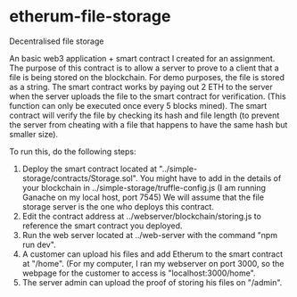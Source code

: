 # etherum-file-storage
Decentralised file storage

An basic web3 application + smart contract I created for an assignment. The purpose of this contract is to allow a server to prove to a client that a file is being stored on the blockchain.
For demo purposes, the file is stored as a string. The smart contract works by paying out 2 ETH to the server when the server uploads the file to the smart contract for verification. (This function can only be executed once every 5 blocks mined). The smart contract will verify the file by checking its hash and file length (to prevent the server from cheating with a file that happens to have the same hash but smaller size).

To run this, do the following steps:

1) Deploy the smart contract located at "../simple-storage/contracts/Storage.sol". You might have to add in the details of your blockchain in ../simple-storage/truffle-config.js (I am running Ganache on my local host, port 7545) We will assume that the file storage server is the one who deploys this contract.
2) Edit the contract address at ../webserver/blockchain/storing.js to reference the smart contract you deployed.
3) Run the web server located at ../web-server with the command "npm run dev".
4) A customer can upload his files and add Etherum to the smart contract at "<web server>/home". (For my computer, I ran my webserver on port 3000, so the webpage for the customer to access is "localhost:3000/home".
5) The server admin can upload the proof of storing his files on "<web server>/admin".
